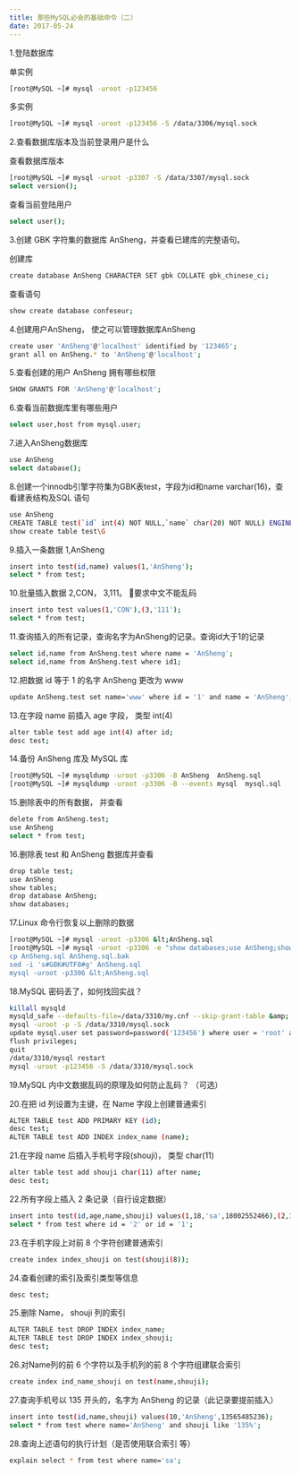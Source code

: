 ```yaml
---
title: 那些MySQL必会的基础命令（二）
date: 2017-05-24
---
```


1.登陆数据库

单实例

```bash
[root@MySQL ~]# mysql -uroot -p123456
```

多实例

```bash
[root@MySQL ~]# mysql -uroot -p123456 -S /data/3306/mysql.sock
```

 2.查看数据库版本及当前登录用户是什么 

查看数据库版本

```bash
[root@MySQL ~]# mysql -uroot -p3307 -S /data/3307/mysql.sock
select version();
```

查看当前登陆用户

```bash
select user();
```

 3.创建 GBK 字符集的数据库 AnSheng，并查看已建库的完整语句。

创建库

```bash
create database AnSheng CHARACTER SET gbk COLLATE gbk_chinese_ci;
```

查看语句

```bash
show create database confeseur;
```

 4.创建用户AnSheng， 使之可以管理数据库AnSheng 

```bash
create user 'AnSheng'@'localhost' identified by '123465';
grant all on AnSheng.* to 'AnSheng'@'localhost';
```

 5.查看创建的用户 AnSheng 拥有哪些权限 

```bash
SHOW GRANTS FOR 'AnSheng'@'localhost';
```

 6.查看当前数据库里有哪些用户 

```bash
select user,host from mysql.user;
```

 7.进入AnSheng数据库 

```bash
use AnSheng
select database();
```

 8.创建一个innodb引擎字符集为GBK表test，字段为id和name varchar(16)，查看建表结构及SQL 语句

```bash
use AnSheng
CREATE TABLE test(`id` int(4) NOT NULL,`name` char(20) NOT NULL) ENGINE=InnoDB DEFAULT CHARSET=utf8;
show create table test\G
```

9.插入一条数据 1,AnSheng

```bash
insert into test(id,name) values(1,'AnSheng');
select * from test;
```

10.批量插入数据 2,CON， 3,111。 要求中文不能乱码

```bash
insert into test values(1,'CON'),(3,'111');
select * from test;
```

11.查询插入的所有记录，查询名字为AnSheng的记录。查询id大于1的记录

```bash
select id,name from AnSheng.test where name = 'AnSheng';
select id,name from AnSheng.test where id1;
```

12.把数据 id 等于 1 的名字 AnSheng 更改为 www

```bash
update AnSheng.test set name='www' where id = '1' and name = 'AnSheng';
```

13.在字段 name 前插入 age 字段， 类型 int(4)

```bash
alter table test add age int(4) after id;
desc test;
```

14.备份 AnSheng 库及 MySQL 库

```bash
[root@MySQL ~]# mysqldump -uroot -p3306 -B AnSheng  AnSheng.sql
[root@MySQL ~]# mysqldump -uroot -p3306 -B --events mysql  mysql.sql
```

15.删除表中的所有数据， 并查看

```bash
delete from AnSheng.test;
use AnSheng
select * from test;
```

16.删除表 test 和 AnSheng 数据库并查看

```bash
drop table test;
use AnSheng
show tables;
drop database AnSheng;
show databases;
```

17.Linux 命令行恢复以上删除的数据

```bash
[root@MySQL ~]# mysql -uroot -p3306 &lt;AnSheng.sql
[root@MySQL ~]# mysql -uroot -p3306 -e "show databases;use AnSheng;show把 GBK 字符集修改为 UTF8（可选，注意，此题有陷阱）。
cp AnSheng.sql AnSheng.sql.bak
sed -i 's#GBK#UTF8#g' AnSheng.sql
mysql -uroot -p3306 &lt;AnSheng.sql
```

18.MySQL 密码丢了，如何找回实战？

```bash
killall mysqld
mysqld_safe --defaults-file=/data/3310/my.cnf --skip-grant-table &amp;
mysql -uroot -p -S /data/3310/mysql.sock
update mysql.user set password=password('123456') where user = 'root' and host = 'localhost';
flush privileges;
quit
/data/3310/mysql restart
mysql -uroot -p123456 -S /data/3310/mysql.sock
```

19.MySQL 内中文数据乱码的原理及如何防止乱码？ （可选）

20.在把 id 列设置为主键，在 Name 字段上创建普通索引

```bash
ALTER TABLE test ADD PRIMARY KEY (id);
desc test;
ALTER TABLE test ADD INDEX index_name (name);
```

21.在字段 name 后插入手机号字段(shouji)， 类型 char(11)

```bash
alter table test add shouji char(11) after name;
desc test;
```

22.所有字段上插入 2 条记录（自行设定数据）

```bash
insert into test(id,age,name,shouji) values(1,18,'sa',18002552466),(2,15,'natasha',18002552566);
select * from test where id = '2' or id = '1';
```

23.在手机字段上对前 8 个字符创建普通索引

```bash
create index index_shouji on test(shouji(8));
```

24.查看创建的索引及索引类型等信息

```bash
desc test;
```

25.删除 Name， shouji 列的索引

```bash
ALTER TABLE test DROP INDEX index_name;
ALTER TABLE test DROP INDEX index_shouji;
desc test;
```

26.对Name列的前 6 个字符以及手机列的前 8 个字符组建联合索引

```bash
create index ind_name_shouji on test(name,shouji);
```

27.查询手机号以 135 开头的，名字为 AnSheng 的记录（此记录要提前插入）

```bash
insert into test(id,name,shouji) values(10,'AnSheng',13565485236);
select * from test where name='AnSheng' and shouji like '135%';
```

28.查询上述语句的执行计划（是否使用联合索引 等）

```bash
explain select * from test where name='sa';
```